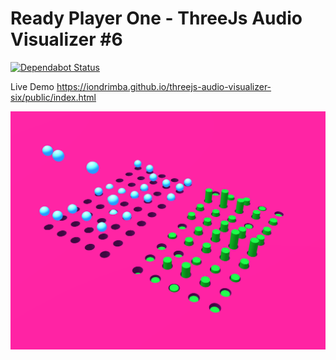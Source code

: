 # Ready Player One - ThreeJs Audio Visualizer #6

[![Dependabot Status](https://api.dependabot.com/badges/status?host=github&repo=iondrimba/threejs-audio-visualizer-six)](https://dependabot.com)

Live Demo https://iondrimba.github.io/threejs-audio-visualizer-six/public/index.html

![App](https://raw.githubusercontent.com/iondrimba/images/master/six.PNG)
